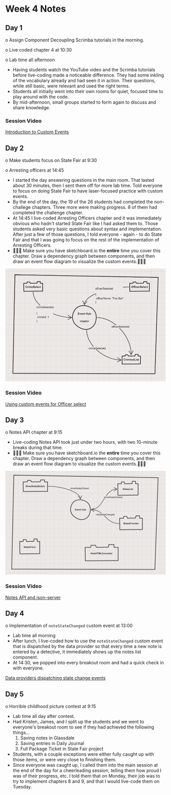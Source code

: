 # Week 4 Notes

## Day 1

o Assign Component Decoupling Scrimba tutorials in the morning.

o Live coded chapter 4 at 10:30

o Lab time all afternoon

* Having students watch the YouTube video and the Scrimba tutorials before live-coding made a noticeable difference. They had some inkling of the vocabulary already and had seen it in action. Their questions, while still basic, were relevant and used the right terms.
* Students all initially went into their own rooms for quiet, focused time to play around with the code.
* By mid-afternoon, small groups started to form again to discuss and share knowledge.

### Session Video

[Introduction to Custom Events](https://drive.google.com/file/d/1Tt40TL9gxZmecEWkVMxAHkHXVjrTupV8/view?usp=sharing)

## Day 2

o Make students focus on State Fair at 9:30

o Arresting officers at 14:45

* I started the day answering questions in the main room. That lasted about 30 minutes, then I sent them off for more lab time. Told everyone to focus on doing State Fair to have laser-focused practice with custom events.
* By the end of the day, the 19 of the 26 students had completed the non-challege chapters. Three more were making progress. 8 of them had completed the challenge chapter.
* At 14:45 I live-coded Arresting Officers chapter and it was immediately obvious who hadn't started State Fair like I had asked them to. Those students asked very basic questions about syntax and implementation. After just a few of those questions, I told everyone - again - to do State Fair and that I was going to focus on the rest of the implementation of Arresting Officers.
* 🌟🌟🌟 Make sure you have sketchboard.io the **entire** time you cover this chapter. Draw a dependency graph between components, and then draw an event flow diagram to visualize the custom events.🌟🌟🌟

![](./images/event-flow-diagram-officers.png)

### Session Video

[Using custom events for Officer select](https://drive.google.com/file/d/1W_3AV5QkftaZEgBr6Xz4mTRv6E9qxzOe/view?usp=sharing)

## Day 3

o Notes API chapter at 9:15

* Live-coding Notes API took just under two hours, with two 10-minute breaks during that time.
* 🌟🌟🌟 Make sure you have sketchboard.io the **entire** time you cover this chapter. Draw a dependency graph between components, and then draw an event flow diagram to visualize the custom events.🌟🌟🌟

![](./images/event-flow-diagram-notes-api.png)

### Session Video

[Notes API and json-server](https://drive.google.com/file/d/1CnEUF1PORCSh8hMC1_ba21nEnLebyCmi/view?usp=sharing)

## Day 4

o Implementation of `noteStateChanged` custom event at 13:00

* Lab time all morning
* After lunch, I live-coded how to use the `noteStateChanged` custom event that is dispatched by the data provider so that every time a new note is entered by a detective, it immediately shows up the notes list component.
* At 14:30, we popped into every breakout room and had a quick check in with everyone.

[Data providers dispatching state change events](https://drive.google.com/file/d/1U6xQB3JS-2MOWHW_XZkPfcweo1lAqBmv/view?usp=sharing)

## Day 5

o Horrible childhood picture contest at 9:15

* Lab time all day after contest.
* Had Kristen, James, and I split up the students and we went to everyone's breakout room to see if they had achieved the following things...
    1. Saving notes in Glassdale
    1. Saving entries in Daily Journal
    1. Full Package Ticket in State Fair project
* Students, with a couple exceptions were either fully caught up with those items, or were very close to finishing them.
* Since everyone was caught up, I called them into the main session at the end of the day for a cheerleading session, telling them how proud I was of their progress, etc. I told them that on Monday, their job was to try to implement chapters 8 and 9, and that I would live-code them on Tuesday.


